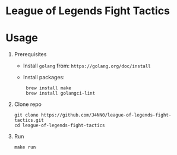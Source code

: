 # League of Legends Fight Tactics

# Usage

1. Prerequisites

    - Install `golang` from: `https://golang.org/doc/install`

    - Install packages: 

           brew install make
           brew install golangci-lint

2. Clone repo

       git clone https://github.com/J4NN0/league-of-legends-fight-tactics.git
       cd league-of-legends-fight-tactics

3. Run

       make run
